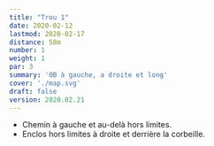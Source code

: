 ```yaml
---
title: "Trou 1"
date: 2020-02-12
lastmod: 2020-02-17
distance: 58m
number: 1
weight: 1
par: 3
summary: 'OB à gauche, a droite et long'
cover: './map.svg'
draft: false
version: 2020.02.21
---
```


- Chemin à gauche et au-delà hors limites.
- Enclos hors limites à droite et derrière la corbeille.